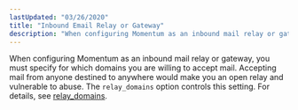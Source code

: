 ```yaml
---
lastUpdated: "03/26/2020"
title: "Inbound Email Relay or Gateway"
description: "When configuring Momentum as an inbound mail relay or gateway you must specify for which domains you are willing to accept mail Accepting mail from anyone destined to anywhere would make you an open relay and vulnerable to abuse The relay domains option controls this setting For details see relay..."
---
```


When configuring Momentum as an inbound mail relay or gateway, you must specify for which domains you are willing to accept mail. Accepting mail from anyone destined to anywhere would make you an open relay and vulnerable to abuse. The `relay_domains` option controls this setting. For details, see [relay_domains](/momentum/4/config/ref-relay-domains).